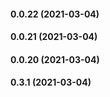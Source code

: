 #### 0.0.22 (2021-03-04)

#### 0.0.21 (2021-03-04)

#### 0.0.20 (2021-03-04)

#### 0.3.1 (2021-03-04)

